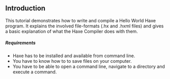 ## Introduction

This tutorial demonstrates how to write and compile a Hello World Haxe program. It explains the involved file-formats (.hx and .hxml files) and gives a basic explanation of what the Haxe Compiler does with them.

##### Requirements

* Haxe has to be installed and available from command line.
* You have to know how to to save files on your computer.
* You have to be able to open a command line, navigate to a directory and execute a command.
